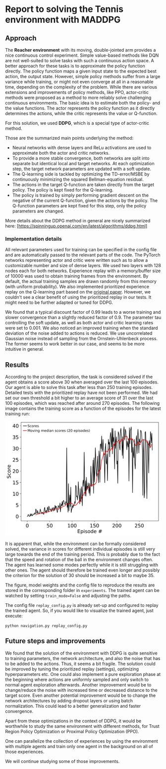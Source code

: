 # Report to solving the Tennis environment with MADDPG

## Approach

The **Reacher environment** with its moving, double-jointed arm provides a nice continuous control experiment.
Simple value-based methods like DQN are not well-suited to solve tasks with such a continuous action space.
A better approach for these tasks is to approximate the policy function directly. The policy function maps a given input state to 
the expected best action, the output state. However, simple policy methods suffer from a large variance while training, or might not even converge at all in a reasonable time, depending on the complexity of the problem.
While there are various extensions and improvements of policy methods, like PPO, actor-critic methods were proposed as a method to more reliably
solve challenging continuous environments. The basic idea is to estimate both the policy- and the value functions.
The actor represents the policy function as it directly determines the actions, while the critic represents the value or Q-function.

For this solution, we used **DDPG**, which is a special type of actor-critic method.

Those are the summarized main points underlying the method:
- Neural networks with dense layers and ReLu activations are used to approximate both the actor and critic networks.
- To provide a more stable convergence, both networks are split into separate but identical local and target networks. At each optimization step, the target network parameters are updated with a soft update.
- The Q-learning side is tackled by optimizing the TD-error/MSBE by continuously minimizing the squared Bellman-equation residual.
- The actions in the target Q-function are taken directly from the target policy. The policy is kept fixed for the Q-learning.
- The policy is trained by simply performing gradient descent on the negative of the current Q-function, given the actions by the policy. The Q-function parameters are kept fixed for this step, only the policy parameters are changed.

More details about the DDPG method in general are nicely summarized here: [https://spinningup.openai.com/en/latest/algorithms/ddpg.html]

### Implementation details

All relevant parameters used for training can be specified in the config file and are automatically passed to the relevant parts of the code.
The PyTorch networks representing actor and critic were written such as to allow a customizable number and size of dense layers.
We used two layers with 128 nodes each for both networks.
Experience replay with a memory/buffer size of 10000 was used to obtain training frames from the environment. By default, the actual training samples are
drawn randomly from this memory (with uniform probability). We also implemented prioritized experience replay on the Q-learning part based on the
[original paper](https://arxiv.org/pdf/1511.05952.pdf). However, we couldn't see a clear benefit of using the prioritized replay in our tests. It might need to be further adapted or tuned for DDPG. 

We found that a typical discount factor of 0.99 leads to a worse training and slower convergence than a slightly reduced factor of 0.9.
The parameter tau controlling the soft update, as well as both actor and critic learning rates were set to 0.001.
We also noticed an improved training when the standard deviation of the noise added to actions is reduced.
We use uncorrelated Gaussian noise instead of sampling from the Ornstein-Uhlenbeck process. The former seems to work better in our case, and seems to be more intuitive in general.

## Results

According to the project description, the task is considered solved if the agent obtains a score above 30 when averaged over the last
100 episodes. Our agent is able to solve this task after less than 250 training episodes. Detailed tests with the prioritized replay have not been performed.
We had set our own threshold a bit higher to an average score of 31 over the last 100 episodes, which was reached after around 270 episodes.
The following image contains the training score as a function of the episodes for the latest training run:

<img src="scores.png" alt="training scores" width="500">

It is apparent that, while the environment can be formally considered solved, the variance in scores for different individual episodes is still very large
towards the end of the training period. This is probably due to the fact that the speed and rotation of the ball in the environment changes often.
The agent has learned some modes perfectly while it is still struggling with other ones. The agent should therefore be trained even longer
and possibly the criterion for the solution of 30 should be increased a bit to maybe 35.

The figure, model weights and the config file to reproduce the results are stored in the corresponding folder
in `experiments`. The trained agent can be watched by setting `train_mode=False` and adjusting the paths.

The config file `replay_config.py` is already set-up and configured to replay the trained agent.
So, if you would like to visualize the trained agent, just execute:

`python navigation.py replay_config.py`

## Future steps and improvements

We found that the solution of the environment with DDPG is quite sensitive to training parameters, the network architecture, and also the noise
that has to be added to the actions. Thus, it seems a bit fragile. The solution could be improved by tuning the prioritized replay (settings),
optimizing hyperparameters etc. One could also implement a pure exploration phase at the beginning where actions are uniformly sampled and only switch
to normal agent exploration afterwards. Another improvement would be to change/reduce the noise with increased time or decreased distance to the target score.
Even another potential improvement would be to change the network architectures by adding dropout layers or using batch normalization. This could lead to a better generalization and faster convergence.

Apart from these optimizations in the context of DDPG, it would be worthwhile to study the same environment with different methods, for Trust Region Policy Optimization
or Proximal Policy Optimization (PPO).

One can parallelize the collection of experiences by using the environment with multiple agents and train only one agent in the background on all of those experiences.

We will continue studying some of those improvements.
